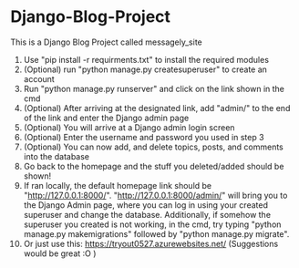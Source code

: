 # Django-Blog-Project
This is a Django Blog Project called messagely_site
1. Use "pip install -r requirments.txt" to install the required modules
2. (Optional) run "python manage.py createsuperuser" to create an account
3. Run "python manage.py runserver" and click on the link shown in the cmd
4. (Optional) After arriving at the designated link, add "admin/" to the end of the link and enter the Django admin page
5. (Optional) You will arrive at a Django admin login screen
6. (Optional) Enter the username and password you used in step 3
7. (Optional) You can now add, and delete topics, posts, and comments into the database
8. Go back to the homepage and the stuff you deleted/added should be shown!
9. If ran locally, the default homepage link should be "http://127.0.0.1:8000/". "http://127.0.0.1:8000/admin/" will bring you to the Django Admin page, where you can log in using your created superuser and change the database. Additionally, if somehow the superuser you created is not working, in the cmd, try typing "python manage.py makemigrations" followed by "python manage.py migrate".
10. Or just use this: https://tryout0527.azurewebsites.net/ (Suggestions would be great :O )
